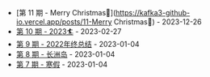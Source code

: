 * [第 11 期 - Merry Christmas🎄](https://kafka3-github-io.vercel.app/posts/11-Merry Christmas🎄) - 2023-12-26
* [第 10 期 - 2023🏄](https://kafka3-github-io.vercel.app/posts/10-2023🏄) - 2023-02-27
* [第 9 期 - 2022年终总结](https://kafka3-github-io.vercel.app/posts/9-2022年终总结) - 2023-01-04
* [第 8 期 - 长洲岛](https://kafka3-github-io.vercel.app/posts/8-长洲岛) - 2023-01-04
* [第 7 期 - 寒假](https://kafka3-github-io.vercel.app/posts/7-寒假) - 2023-01-04
